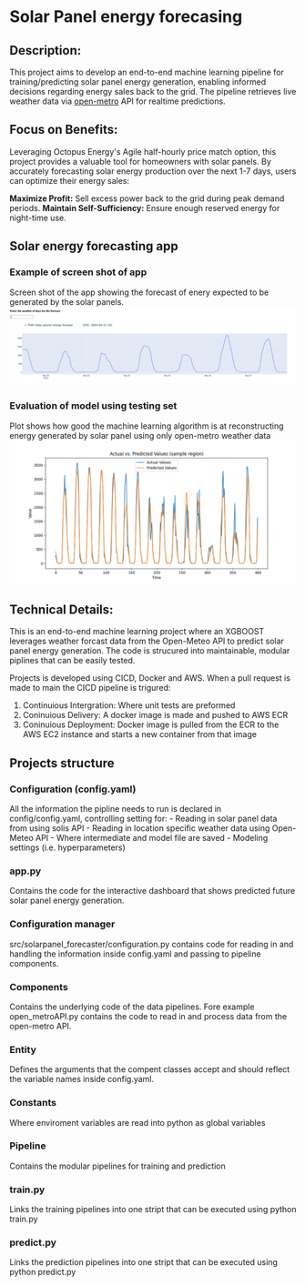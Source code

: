 # Solar Panel energy forecasing

## Description:

This project aims to develop an end-to-end machine learning pipeline for training/predicting solar panel energy generation, enabling informed decisions regarding energy sales back to the grid. The pipeline retrieves live weather data via [open-metro](https://open-meteo.com/) API for realtime predictions. 


## Focus on Benefits:

Leveraging Octopus Energy's Agile half-hourly price match option, this project provides a valuable tool for homeowners with solar panels. By accurately forecasting solar energy production over the next 1-7 days, users can optimize their energy sales:

**Maximize Profit:** Sell excess power back to the grid during peak demand periods.
**Maintain Self-Sufficiency:** Ensure enough reserved energy for night-time use.

## Solar energy forecasting app
### Example of screen shot of app
Screen shot of the app showing the forecast of enery expected to be generated by the
solar panels.
![alt text](image-1.png)

### Evaluation of model using testing set
Plot shows how good the machine learning algorithm is at reconstructing 
energy generated by solar panel using only open-metro weather data
![alt text](Figure_validation.png)


## Technical Details:

This is an end-to-end machine learning project where an XGBOOST leverages weather forcast data from the Open-Meteo API to predict solar panel energy generation. The code is strucured into maintainable, modular piplines that can be easily tested. 

Projects is developed using CICD, Docker and AWS. When a pull request is made to main the CICD pipeline is trigured:
 1) Continuious Intergration: Where unit tests are preformed 
 2) Coninuious Delivery: A docker image is made and pushed to AWS ECR
 3) Coninuious Deployment: Docker image is pulled from the ECR to the AWS EC2 instance and starts a new container from that image   


## Projects structure
### Configuration (config.yaml)
All the information the pipline needs to run is declared 
in config/config.yaml, controlling setting for:
    - Reading in solar panel data from using solis API
    - Reading in location specific weather data using Open-Meteo API
    - Where intermediate and model file are saved
    - Modeling settings (i.e. hyperparameters)

### app.py
Contains the code for the interactive dashboard that shows predicted future solar panel energy generation.

### Configuration manager
src/solarpanel_forecaster/configuration.py contains code for reading in and 
handling the information inside config.yaml and passing to pipeline components.

### Components
Contains the underlying code of the data pipelines. Fore example 
open_metroAPI.py contains the code to read in and process data
from the open-metro API.

### Entity 
Defines the arguments that the compent classes accept and should 
reflect the variable names inside config.yaml.

### Constants 
Where enviroment variables are read into python as global variables 

### Pipeline
Contains the modular pipelines for training and prediction

### train.py
Links the training pipelines into one stript that can be executed 
using python train.py

### predict.py
Links the prediction pipelines into one stript that can be executed 
using python predict.py

